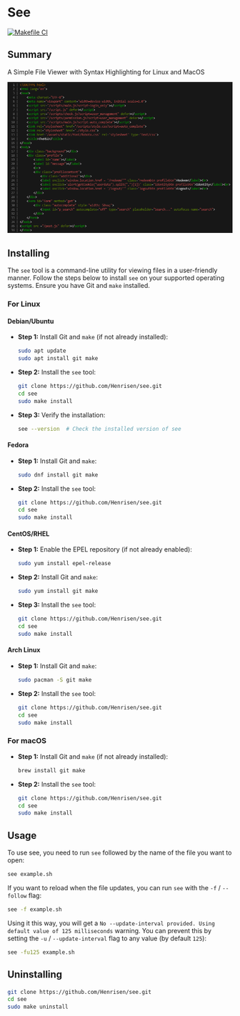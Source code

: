 # See

[![Makefile CI](https://github.com/Henrisen/see/actions/workflows/makefile.yml/badge.svg)](https://github.com/Henrisen/see/actions/workflows/makefile.yml)

## Summary

A Simple File Viewer with Syntax Highlighting for Linux and MacOS

![Screenshot of see](https://github.com/Henrisen/see/blob/main/.github/resources/1.png?raw=true)

## Installing

The `see` tool is a command-line utility for viewing files in a user-friendly manner. Follow the steps below to install `see` on your supported operating systems. Ensure you have Git and `make` installed.

### For Linux

#### **Debian/Ubuntu**

- **Step 1:** Install Git and `make` (if not already installed):

    ```bash
    sudo apt update
    sudo apt install git make
    ```

- **Step 2:** Install the `see` tool:

    ```bash
    git clone https://github.com/Henrisen/see.git
    cd see
    sudo make install
    ```

- **Step 3:** Verify the installation:

    ```bash
    see --version  # Check the installed version of see
    ```

#### **Fedora**

- **Step 1:** Install Git and `make`:

    ```bash
    sudo dnf install git make
    ```

- **Step 2:** Install the `see` tool:

    ```bash
    git clone https://github.com/Henrisen/see.git
    cd see
    sudo make install
    ```

#### **CentOS/RHEL**

- **Step 1:** Enable the EPEL repository (if not already enabled):

    ```bash
    sudo yum install epel-release
    ```

- **Step 2:** Install Git and `make`:

    ```bash
    sudo yum install git make
    ```

- **Step 3:** Install the `see` tool:

    ```bash
    git clone https://github.com/Henrisen/see.git
    cd see
    sudo make install
    ```

#### **Arch Linux**

- **Step 1:** Install Git and `make`:

    ```bash
    sudo pacman -S git make
    ```

- **Step 2:** Install the `see` tool:

    ```bash
    git clone https://github.com/Henrisen/see.git
    cd see
    sudo make install
    ```

### For macOS

- **Step 1:** Install Git and `make` (if not already installed):

    ```bash
    brew install git make
    ```

- **Step 2:** Install the `see` tool:

    ```bash
    git clone https://github.com/Henrisen/see.git
    cd see
    sudo make install
    ```

## Usage

To use see, you need to run `see` followed by the name of the file you want to open:

```bash
see example.sh
```

If you want to reload when the file updates, you can run `see` with the `-f` / `--follow` flag:

```bash
see -f example.sh
```

Using it this way, you will get a `No --update-interval provided. Using default value of 125 milliseconds` warning.
You can prevent this by setting the `-u` / `--update-interval` flag to any value (by default `125`):

```bash
see -fu125 example.sh
```

## Uninstalling

```bash
git clone https://github.com/Henrisen/see.git
cd see
sudo make uninstall
```
